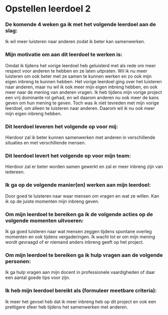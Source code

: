 # Opstellen leerdoel 2

### De komende 4 weken ga ik met het volgende leerdoel aan de slag: 
Ik wil meer luisteren naar anderen zodat ik beter kan samenwerken.


### Mijn motivatie om aan dit leerdoel te werken is:
Omdat ik tijdens het vorige leerdoel heb geluisterd met als rede om meer respect voor anderen te hebben en ze laten uitpraten.
Wil ik nu meer luisteren om ook beter met ze samen te kunnen werken en zo ook mijn eigen inbreng te kunnen hebben.
Het vorige leerdoel ging over het luisteren naar anderen, maar nu wil ik ook meer mijn eigen inbreng hebben, en ook meer naar de mening van anderen vragen.
Ik heb tijdens mijn vorige project een vrij dominante rol gehad, en wil daarom anderen nu ook meer de kans geven om hun mening te geven.
Toch was ik niet tevreden met mijn vorige leerdoel, om alleen te luisteren naar anderen. Daarom wil ik nu ook meer mijn eigen inbreng hebben.


### Dit leerdoel leveren het volgende op voor mij:
Hierdoor zal ik beter kunnen samenwerken met anderen in verschillende situaties en met verschillende mensen.


### Dit leerdoel levert het volgende op voor mijn team:
Hierdoor zal er beter worden samen gewerkt en zal er meer inbreng zijn van iedereen.


### Ik ga op de volgende manier(en) werken aan mijn leerdoel:
Door goed te luisteren naar waar mensen om vragen en wat ze willen. Kan ik op de juiste momenten mijn inbreng geven.


### Om mijn leerdoel te bereiken ga ik de volgende acties op de volgende momenten uitvoeren:
Ik ga goed luisteren naar wat mensen zeggen tijdens spontane overleg momenten en ook tijdens vergaderingen. Ik wacht tot er om mijn mening wordt gevraagd of er niemand anders inbreng geeft op het project.



### Om mijn leerdoel te bereiken ga ik hulp vragen aan de volgende personen:
Ik ga hulp vragen aan mijn docent in professionele vaardigheden of daar een aantal goede tips voor zijn.


### Ik heb mijn leerdoel bereikt als (formuleer meetbare criteria):
Ik meer het gevoel heb dat ik meer inbreng heb op dit project en ook een prettigere sfeer heb tijdens het samenwerken met anderen.


